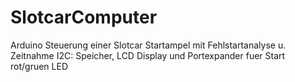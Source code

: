 # SlotcarComputer
Arduino Steuerung einer Slotcar Startampel mit Fehlstartanalyse u. Zeitnahme
I2C: Speicher, LCD Display und Portexpander fuer Start rot/gruen LED


